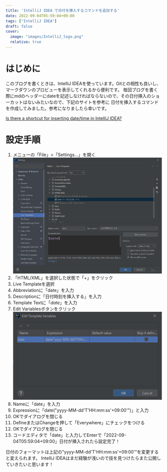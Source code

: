 ```yaml
---
title: 'IntelliJ IDEA で日付を挿入するコマンドを追加する'
date: 2022-09-04T05:59:04+09:00
tags: ["IntelliJ IDEA"]
draft: false
cover:
  image: "images/IntelliJ_logo.png"
  relative: true
---
```

# はじめに
このブログを書くときは、IntelliJ IDEAを使っています。Gitとの相性も良いし、マークダウンのプロビューを表示してくれるから便利です。
毎回ブログを書く際にmdのヘッダーにdateを記述しなければならないので、その日付挿入のショーカットはないみたいなので、下記のサイトを参考に
日付を挿入するコマンドを作成してみました。参考になりましたら幸いです。

[Is there a shortcut for inserting date/time in IntelliJ IDEA?](https://stackoverflow.com/questions/8714779/is-there-a-shortcut-for-inserting-date-time-in-intellij-idea)

# 設定手順
1. メニューの「File」>「Settings...」を開く  
   ![settings](./images/settings.png)
2. 「HTML/XML」を選択した状態で「+」をクリック
3. Live Templateを選択
4. Abbreviationに「date」を入力
5. Descriptionに「日付時刻を挿入する」を入力
6. Template Textに「$date$」を入力
7. Edit Variablesボタンをクリック  
   ![edit_template_variables](./images/edit_template_variables.png)
8. Nameに「date」を入力
9. Expressionに「date("yyyy-MM-dd'T'HH:mm:ss'+09:00'")」と入力
10. OKでダイアログを閉じる
11. DefineまたはChangeを押して「Everywhere」にチェックをつける
12. OKでダイアログを閉じる
13. コードエディタで「date」と入力してEnterで「2022-09-04T05:59:04+09:00」日付が挿入されたら設定完了！

日付のフォーマットは上記の"yyyy-MM-dd'T'HH:mm:ss'+09:00'"を変更すると変えられます。
IntelliJ IDEAはまだ経験が浅いので技を見つけたらまた公開していきたいと思います！